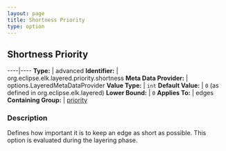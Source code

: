 ```yaml
---
layout: page
title: Shortness Priority
type: option
---
```

## Shortness Priority

----|----
**Type:** | advanced
**Identifier:** | org.eclipse.elk.layered.priority.shortness
**Meta Data Provider:** | options.LayeredMetaDataProvider
**Value Type:** | `int`
**Default Value:** | `0` (as defined in org.eclipse.elk.layered)
**Lower Bound:** | `0`
**Applies To:** | edges
**Containing Group:** | [priority](org-eclipse-elk-layered-priority)

### Description

Defines how important it is to keep an edge as short as possible. This option is evaluated during the layering phase.
